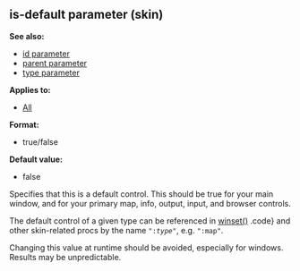 ## is-default parameter (skin)
**See also:**
*   [id parameter](/ref/%7Bskin%7D/param/id.md) 
*   [parent parameter](/ref/%7Bskin%7D/param/parent.md) 
*   [type parameter](/ref/%7Bskin%7D/param/type.md) 
<!-- -->
**Applies to:**
*   [All](/ref/%7Bskin%7D/control.md) 
<!-- -->
**Format:**
*   true/false
<!-- -->
**Default value:**
*   false


Specifies that this is a default control. This should be true
for your main window, and for your primary map, info, output, input, and
browser controls. 

The default control of a given type can be
referenced in [winset()](/ref/proc/winset.md) .code} and other skin-related
procs by the name `":`*`type`*`"`, e.g. `":map"`. 

Changing this
value at runtime should be avoided, especially for windows. Results may
be unpredictable.